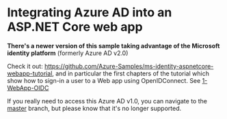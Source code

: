 # Integrating Azure AD into an ASP.NET Core web app

**There's a newer version of this sample taking advantage of the Microsoft identity platform** (formerly Azure AD v2.0)

 Check it out: https://github.com/Azure-Samples/ms-identity-aspnetcore-webapp-tutorial, and in particular the first chapters of the tutorial which show
 how to sign-in a user to a Web app using OpenIDConnect. See [1-WebApp-OIDC](https://github.com/Azure-Samples/active-directory-aspnetcore-webapp-openidconnect-v2/tree/master/1-WebApp-OIDC)

 If you really need to access this Azure AD v1.0, you can navigate to the [master](https://github.com/Azure-Samples/active-directory-dotnet-webapp-openidconnect-aspnetcore/tree/master) branch, but please know that it's no longer supported.
